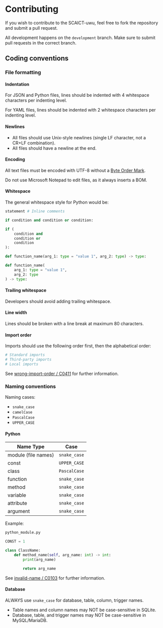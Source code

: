 # Contributing

If you wish to contribute to the SCAICT-uwu, feel free to fork the repository
and submit a pull request.

All development happens on the `development` branch. Make sure to submit pull
requests in the correct branch.

## Coding conventions

### File formatting

#### Indentation

For JSON and Python files, lines should be indented with 4 whitespace characters
per indenting level.

For YAML files, lines should be indented with 2 whitespace characters per
indenting level.

#### Newlines

* All files should use Unix-style newlines (single LF character, not a CR+LF
  combination).
* All files should have a newline at the end.

#### Encoding

All text files must be encoded with UTF-8 without a
[Byte Order Mark](https://en.wikipedia.org/wiki/Byte_order_mark).

Do not use Microsoft Notepad to edit files, as it always inserts a BOM.

#### Whitespace

The general whitespace style for Python would be:

```py
statement # Inline comments
```

```py
if condition and condition or condition:
```

```py
if (
    condition and
    condition or
    condition
):
```

```py
def function_name(arg_1: type = "value 1", arg_2: type) -> type:
```

```py
def function_name(
    arg_1: type = "value 1",
    arg_2: type
) -> type:
```

#### Trailing whitespace

Developers should avoid adding trailing whitespace.

#### Line width

Lines should be broken with a line break at maximum 80 characters.

#### Import order

Imports should use the following order first, then the alphabetical order:

```py
# Standard imports
# Third-party imports
# Local imports
```

See
[wrong-import-order / C0411](https://pylint.readthedocs.io/en/latest/user_guide/messages/convention/wrong-import-order.html)
for further information.

### Naming conventions

Naming cases:

* `snake_case`
* `camelCase`
* `PascalCase`
* `UPPER_CASE`

#### Python

| Name Type           | Case         |
| ------------------- | ------------ |
| module (file names) | `snake_case` |
| const               | `UPPER_CASE` |
| class               | `PascalCase` |
| function            | `snake_case` |
| method              | `snake_case` |
| variable            | `snake_case` |
| attribute           | `snake_case` |
| argument            | `snake_case` |

Example:

```txt
python_module.py
```

```py
CONST = 1

class ClassName:
    def method_name(self, arg_name: int) -> int:
        print(arg_name)

        return arg_name
```

See
[invalid-name / C0103](https://pylint.readthedocs.io/en/latest/user_guide/messages/convention/invalid-name.html)
for further information.

#### Database

ALWAYS use `snake_case` for database, table, column, trigger names.

* Table names and column names may NOT be case-sensitive in SQLite.
* Database, table, and trigger names may NOT be case-sensitive in MySQL/MariaDB.
